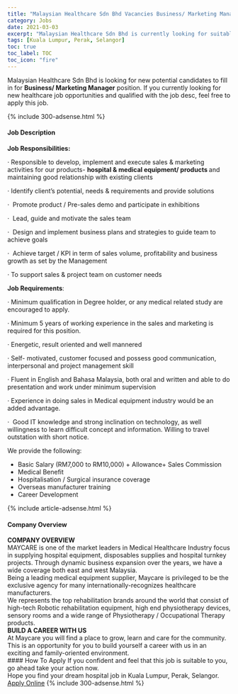```yaml
---
title: "Malaysian Healthcare Sdn Bhd Vacancies Business/ Marketing Manager" 
category: Jobs 
date: 2021-03-03 
excerpt: "Malaysian Healthcare Sdn Bhd is currently looking for suitable person to fill in the Business/ Marketing Manager which positioned at Kuala Lumpur, Perak, Selangor" 
tags: [Kuala Lumpur, Perak, Selangor] 
toc: true 
toc_label: TOC 
toc_icon: "fire" 
--- 
```


<p>Malaysian Healthcare Sdn Bhd is looking for new potential candidates to fill in for <b>Business/ Marketing Manager</b> position. If you currently looking for new healthcare job opportunities and qualified with the job desc, feel free to apply this job.
</p>{% include 300-adsense.html %} 
<div><div><h4>Job Description</h4></div><div><div><span><div><p><strong>Job Responsibilities:</strong></p><p>&#183;&#160;Responsible to develop, implement and execute sales &amp; marketing activities for our products- <strong>hospital &amp; medical equipment/ products </strong>and maintaining good relationship with existing clients</p><p>&#183;&#160;Identify client&#8217;s potential, needs &amp; requirements and provide solutions</p><p>&#183;&#160;&#160;Promote product / Pre-sales demo and participate in exhibitions</p><p>&#183;&#160;&#160;Lead, guide and motivate the sales team</p><p>&#183;&#160;&#160;Design and implement business plans and strategies to guide team to achieve goals</p><p>&#183;&#160;&#160;Achieve target / KPI in term of sales volume, profitability and business growth as set by the Management</p><p>&#183;&#160;To support sales &amp; project team on customer needs</p><p><strong>Job Requirements</strong>:</p><p>&#183;&#160;Minimum qualification in Degree holder, or any medical related study are encouraged to apply.</p><p>&#183;&#160;Minimum&#160;5 years of working experience in the sales and marketing is required for this position.</p><p>&#183;&#160;Energetic, result oriented and well mannered</p><p>&#183;&#160;Self- motivated, customer focused and possess good communication, interpersonal and project management skill</p><p>&#183;&#160;Fluent in English and Bahasa Malaysia, both oral and written and able to do presentation&#160;and work under minimum supervision</p><p>&#183;&#160;Experience in doing sales in Medical equipment industry would be an added advantage.</p><p>&#183;&#160;&#160;Good IT knowledge and strong inclination on technology, as well willingness to learn difficult concept and information. Willing to travel outstation with short notice.</p><p>We provide the following:</p><ul><li>Basic Salary (RM7,000 to RM10,000) + Allowance+ Sales Commission</li><li>Medical Benefit</li><li>Hospitalisation / Surgical insurance coverage</li><li>Overseas manufacturer training</li><li>Career Development</li></ul></div></span></div></div></div> 
{% include article-adsense.html %} 
<div><div><h4>Company Overview</h4></div><div><div><span><div><div>
<div><strong>COMPANY OVERVIEW</strong></div>
<div>MAYCARE is one of the market leaders in Medical Healthcare Industry focus in supplying hospital equipment, disposables supplies and hospital turnkey projects. Through dynamic business expansion over the years, we have a wide coverage both east and west Malaysia.</div>
<div>Being a leading medical equipment supplier, Maycare is privileged to be the exclusive agency for many internationally-recognizes healthcare manufacturers.</div>
<div>We represents the top rehabilitation brands around the world that consist of high-tech Robotic rehabilitation equipment, high end physiotherapy devices, sensory rooms and a wide range of Physiotherapy / Occupational Therapy products.</div>
<div><strong>BUILD A CAREER WITH US</strong></div>
<div>At Maycare you will find a place to grow, learn and care for the community. This is an opportunity for you to build yourself a career with us in an exciting and family-oriented environment.</div>
</div></div></span></div></div></div> 
#### How To Apply 
If you confident and feel that this job is suitable to you, go ahead take your action now. <br/> 
Hope you find your dream hospital job in Kuala Lumpur, Perak, Selangor. <br/> 
<a href="https://www.jobstreet.com.my/en/job/business-marketing-manager-4495148?jobId=jobstreet-my-job-4495148" class="btn btn--warning" target="_blank" rel="nofollow noopenner">Apply Online</a> 
{% include 300-adsense.html %} 